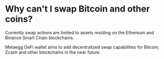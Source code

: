 # Why can't I swap Bitcoin and other coins?

Currently swap actions are limited to assets residing on the Ethereum and Binance Smart Chain blockchains.

Metaegg DeFi wallet aims to add decentralized swap capabilities for Bitcoin, Zcash and other blockchains in the near future.
